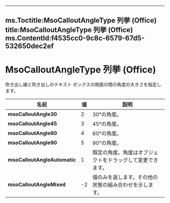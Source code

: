 

---
ms.Toctitle:MsoCalloutAngleType 列挙 (Office)
title:MsoCalloutAngleType 列挙 (Office)
ms.ContentId:f4535cc0-9c8c-6579-67d5-532650dec2ef
---
# MsoCalloutAngleType 列挙 (Office)




吹き出し線と吹き出しのテキスト ボックスの側面の間の角度の大きさを指定します。

|**名前**|**値**|**説明**|
|---|---|---|
|**msoCalloutAngle30**|2|30°の角度。|
|**msoCalloutAngle45**|3|45°の角度。|
|**msoCalloutAngle60**|4|60°の角度。|
|**msoCalloutAngle90**|5|90°の角度。|
|**msoCalloutAngleAutomatic**|1|既定の角度。角度はオブジェクトをドラッグして変更できます。|
|**msoCalloutAngleMixed**|-2|値のみを返します。その他の状態の組み合わせを示します。|




